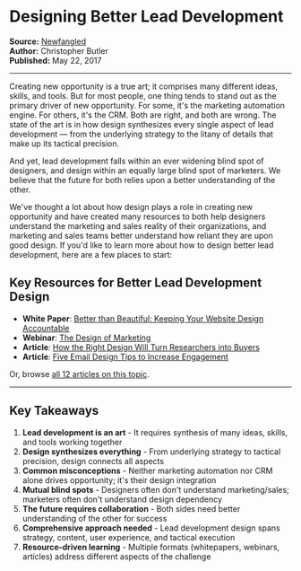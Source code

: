 # Designing Better Lead Development

**Source:** [Newfangled](https://www.newfangled.com/designing-better-lead-development/)  
**Author:** Christopher Butler  
**Published:** May 22, 2017

---

Creating new opportunity is a true art; it comprises many different ideas, skills, and tools. But for most people, one thing tends to stand out as the primary driver of new opportunity. For some, it's the marketing automation engine. For others, it's the CRM. Both are right, and both are wrong. The state of the art is in how design synthesizes every single aspect of lead development — from the underlying strategy to the litany of details that make up its tactical precision.

And yet, lead development falls within an ever widening blind spot of designers, and design within an equally large blind spot of marketers. We believe that the future for both relies upon a better understanding of the other.

We've thought a lot about how design plays a role in creating new opportunity and have created many resources to both help designers understand the marketing and sales reality of their organizations, and marketing and sales teams better understand how reliant they are upon good design. If you'd like to learn more about how to design better lead development, here are a few places to start:

## Key Resources for Better Lead Development Design

- **White Paper**: [Better than Beautiful: Keeping Your Website Design Accountable](https://www.newfangled.com/whitepapers/how-to-keep-your-website-design-accountable-to-marketing-goals/)
- **Webinar**: [The Design of Marketing](https://www.newfangled.com/webinar/designing-content-good-user-experience/)
- **Article**: [How the Right Design Will Turn Researchers into Buyers](https://www.newfangled.com/how-to-strategically-design-your-website-marketing-content-to-increase-conversions/)
- **Article**: [Five Email Design Tips to Increase Engagement](https://www.newfangled.com/marketing-email-design-tips-best-practices/)

Or, browse [all 12 articles on this topic](https://www.newfangled.com/digital-marketing-advice-for-agencies/?theme=design-and-lead-development).

---

## Key Takeaways

1. **Lead development is an art** - It requires synthesis of many ideas, skills, and tools working together
2. **Design synthesizes everything** - From underlying strategy to tactical precision, design connects all aspects
3. **Common misconceptions** - Neither marketing automation nor CRM alone drives opportunity; it's their design integration
4. **Mutual blind spots** - Designers often don't understand marketing/sales; marketers often don't understand design dependency
5. **The future requires collaboration** - Both sides need better understanding of the other for success
6. **Comprehensive approach needed** - Lead development design spans strategy, content, user experience, and tactical execution
7. **Resource-driven learning** - Multiple formats (whitepapers, webinars, articles) address different aspects of the challenge

